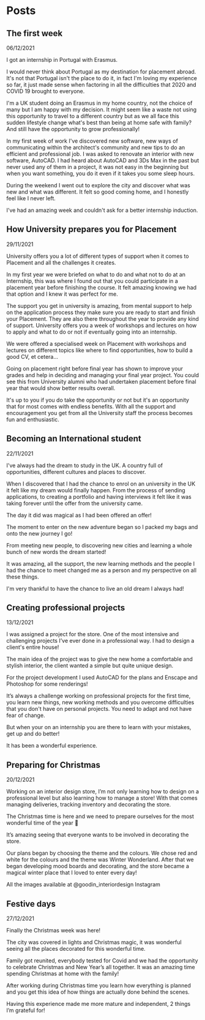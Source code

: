 # Posts

## The first week

06/12/2021

I got an internship in Portugal with Erasmus.

I would never think about Portugal as my destination for placement abroad. It's not that Portugal isn't the place to do it, in fact I'm loving my experience so far, it just made sense when factoring in all the difficulties that 2020 and COVID 19 brought to everyone.

I'm a UK student doing an Erasmus in my home country, not the choice of many but I am happy with my decision. It might seem like a waste not using this opportunity to travel to a different country but as we all face this sudden lifestyle change what's best than being at home safe with family? And still have the opportunity to grow professionally!

In my first week of work I've discovered new software, new ways of communicating within the architect's community and new tips to do an efficient and professional job. I was asked to renovate an interior with new software, AutoCAD. I had heard about AutoCAD and 3Ds Max in the past but never used any of them in a project, it was not easy in the beginning but when you want something, you do it even if it takes you some sleep hours.

During the weekend I went out to explore the city and discover what was new and what was different. It felt so good coming home, and I honestly feel like I never left.

I've had an amazing week and couldn't ask for a better internship induction.

## How University prepares you for Placement

29/11/2021

University offers you a lot of different types of support when it comes to Placement and all the challenges it creates.

In my first year we were briefed on what to do and what not to do at an Internship, this was where I found out that you could participate in a placement year before finishing the course. It felt amazing knowing we had that option and I knew it was perfect for me.

The support you get in university is amazing, from mental support to help on the application process they make sure you are ready to start and finish your Placement. They are also there throughout the year to provide any kind of support. University offers you a week of workshops and lectures on how to apply and what to do or not if eventually going into an internship.

We were offered a specialised week on Placement with workshops and lectures on different topics like where to find opportunities, how to build a good CV, et cetera...

Going on placement right before final year has shown to improve your grades and help in deciding and managing your final year project. You could see this from University alumni who had undertaken placement before final year that would show better results overall.

It's up to you if you do take the opportunity or not but it's an opportunity that for most comes with endless benefits. With all the support and encouragement you get from all the University staff the process becomes fun and enthusiastic.

## Becoming an International student

22/11/2021

I've always had the dream to study in the UK. A country full of opportunities, different cultures and places to discover.

When I discovered that I had the chance to enrol on an university in the UK it felt like my dream would finally happen. From the process of sending applications, to creating a portfolio and having interviews it felt like it was taking forever until the offer from the university came.

The day it did was magical as I had been offered an offer!

The moment to enter on the new adventure began so I packed my bags and onto the new journey I go!

From meeting new people, to discovering new cities and learning a whole bunch of new words the dream started!

It was amazing, all the support, the new learning methods and the people I had the chance to meet changed me as a person and my perspective on all these things.

I'm very thankful to have the chance to live an old dream I always had!

## Creating professional projects

13/12/2021

I was assigned a project for the store. One of the most intensive and challenging projects I’ve ever done in a professional way. I had to design a client's entire house!

The main idea of the project was to give the new home a comfortable and stylish interior, the client wanted a simple but quite unique design.

For the project development I used AutoCAD for the plans and Enscape and Photoshop for some renderings!

It’s always a challenge working on professional projects for the first time, you learn new things, new working methods and you overcome difficulties that you don't have on personal projects. You need to adapt and not have fear of change.

But when your on an internship you are there to learn with your mistakes, get up and do better!

It has been a wonderful experience.

## Preparing for Christmas

20/12/2021

Working on an interior design store, I’m not only learning how to design on a professional level but also learning how to manage a store! With that comes managing deliveries, tracking inventory and decorating the store.

The Christmas time is here and we need to prepare ourselves for the most wonderful time of the year 🎄

It’s amazing seeing that everyone wants to be involved in decorating the store.

Our plans began by choosing the theme and the colours. We chose red and white for the colours and the theme was Winter Wonderland. After that we began developing mood boards and decorating, and the store became a magical winter place that I loved to enter every day!

All the images available at @goodin_interiordesign Instagram

## Festive days

27/12/2021

Finally the Christmas week was here!

The city was covered in lights and Christmas magic, it was wonderful seeing all the places decorated for this wonderful time.

Family got reunited, everybody tested for Covid and we had the opportunity to celebrate Christmas and New Year’s all together. It was an amazing time spending Christmas at home with the family!

After working during Christmas time you learn how everything is planned and you get this idea of how things are actually done behind the scenes.

Having this experience made me more mature and independent, 2 things I’m grateful for!
